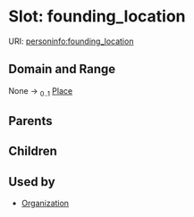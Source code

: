 
# Slot: founding_location



URI: [personinfo:founding_location](https://w3id.org/linkml/examples/personinfo/founding_location)


## Domain and Range

None &#8594;  <sub>0..1</sub> [Place](Place.md)

## Parents


## Children


## Used by

 * [Organization](Organization.md)
